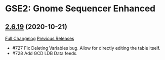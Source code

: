 # GSE2: Gnome Sequencer Enhanced

## [2.6.19](https://github.com/TimothyLuke/GnomeSequencer-Enhanced/tree/2.6.19) (2020-10-21)
[Full Changelog](https://github.com/TimothyLuke/GnomeSequencer-Enhanced/compare/2.6.18...2.6.19) [Previous Releases](https://github.com/TimothyLuke/GnomeSequencer-Enhanced/releases)

- #727 Fix Deleting Variables bug.  Allow for directly editing the table itself.  
- #728 Add GCD LDB Data feeds.  
